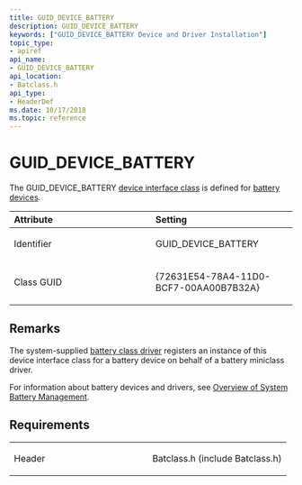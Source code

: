```yaml
---
title: GUID_DEVICE_BATTERY
description: GUID_DEVICE_BATTERY
keywords: ["GUID_DEVICE_BATTERY Device and Driver Installation"]
topic_type:
- apiref
api_name:
- GUID_DEVICE_BATTERY
api_location:
- Batclass.h
api_type:
- HeaderDef
ms.date: 10/17/2018
ms.topic: reference
---
```


# GUID_DEVICE_BATTERY


The GUID_DEVICE_BATTERY [device interface class](./overview-of-device-interface-classes.md) is defined for [battery devices](../battery/index.md).

<table>
<colgroup>
<col width="50%" />
<col width="50%" />
</colgroup>
<thead>
<tr class="header">
<th align="left">Attribute</th>
<th align="left">Setting</th>
</tr>
</thead>
<tbody>
<tr class="odd">
<td align="left"><p>Identifier</p></td>
<td align="left"><p>GUID_DEVICE_BATTERY</p></td>
</tr>
<tr class="even">
<td align="left"><p>Class GUID</p></td>
<td align="left"><p>{72631E54-78A4-11D0-BCF7-00AA00B7B32A}</p></td>
</tr>
</tbody>
</table>

 

## Remarks

The system-supplied [battery class driver](../battery/battery-class-driver-functionality.md) registers an instance of this device interface class for a battery device on behalf of a battery miniclass driver.

For information about battery devices and drivers, see [Overview of System Battery Management](../battery/overview-of-system-battery-management.md).

## Requirements

<table>
<colgroup>
<col width="50%" />
<col width="50%" />
</colgroup>
<tbody>
<tr class="odd">
<td align="left"><p>Header</p></td>
<td align="left">Batclass.h (include Batclass.h)</td>
</tr>
</tbody>
</table>

 

